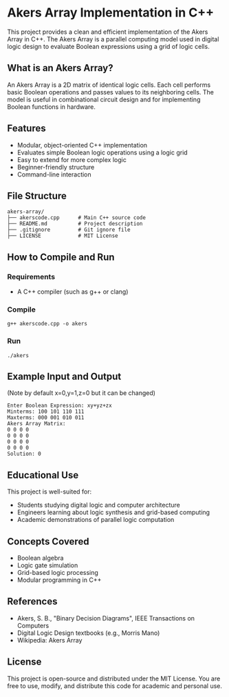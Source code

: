 # Akers Array Implementation in C++

This project provides a clean and efficient implementation of the Akers Array in C++. The Akers Array is a parallel computing model used in digital logic design to evaluate Boolean expressions using a grid of logic cells.

## What is an Akers Array?

An Akers Array is a 2D matrix of identical logic cells. Each cell performs basic Boolean operations and passes values to its neighboring cells. The model is useful in combinational circuit design and for implementing Boolean functions in hardware.

## Features

- Modular, object-oriented C++ implementation
- Evaluates simple Boolean logic operations using a logic grid
- Easy to extend for more complex logic
- Beginner-friendly structure
- Command-line interaction

## File Structure

```
akers-array/
├── akerscode.cpp      # Main C++ source code
├── README.md          # Project description
├── .gitignore         # Git ignore file
├── LICENSE            # MIT License
```

## How to Compile and Run

### Requirements

- A C++ compiler (such as g++ or clang)

### Compile

```
g++ akerscode.cpp -o akers
```

### Run

```
./akers
```

## Example Input and Output
(Note by default x=0,y=1,z=0 
but it can be changed)

```
Enter Boolean Expression: xy+yz+zx
Minterms: 100 101 110 111 
Maxterms: 000 001 010 011 
Akers Array Matrix:
0 0 0 0 
0 0 0 0 
0 0 0 0 
0 0 0 0 
Solution: 0
```

## Educational Use

This project is well-suited for:

- Students studying digital logic and computer architecture
- Engineers learning about logic synthesis and grid-based computing
- Academic demonstrations of parallel logic computation

## Concepts Covered

- Boolean algebra
- Logic gate simulation
- Grid-based logic processing
- Modular programming in C++

## References

- Akers, S. B., "Binary Decision Diagrams", IEEE Transactions on Computers
- Digital Logic Design textbooks (e.g., Morris Mano)
- Wikipedia: Akers Array

## License

This project is open-source and distributed under the MIT License. You are free to use, modify, and distribute this code for academic and personal use.

